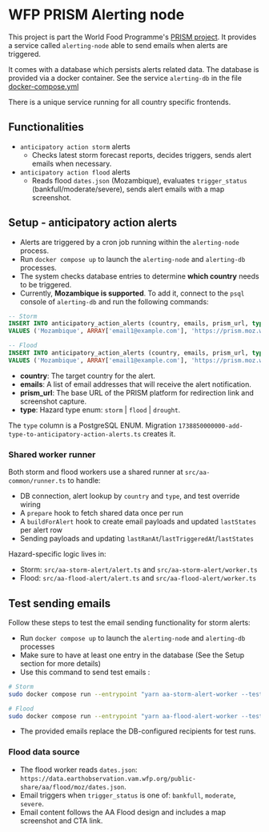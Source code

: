 # WFP PRISM Alerting node

This project is part the World Food Programme's [PRISM project](https://innovation.wfp.org/project/prism).
It provides a service called `alerting-node` able to send emails when alerts are triggered.

It comes with a database which persists alerts related data. The database is provided via a docker container. See the service `alerting-db` in the file [docker-compose.yml](./docker-compose.yml)

There is a unique service running for all country specific frontends.

## Functionalities

- `anticipatory action storm` alerts
  - Checks latest storm forecast reports, decides triggers, sends alert emails when necessary.
- `anticipatory action flood` alerts
  - Reads flood `dates.json` (Mozambique), evaluates `trigger_status` (bankfull/moderate/severe), sends alert emails with a map screenshot.

## Setup - anticipatory action alerts

- Alerts are triggered by a cron job running within the `alerting-node` process.
- Run `docker compose up` to launch the `alerting-node` and `alerting-db` processes.
- The system checks database entries to determine **which country** needs to be triggered.
- Currently, **Mozambique is supported**. To add it, connect to the `psql` console of `alerting-db` and run the following commands:

```sql
-- Storm
INSERT INTO anticipatory_action_alerts (country, emails, prism_url, type)
VALUES ('Mozambique', ARRAY['email1@example.com'], 'https://prism.moz.wfp.org', 'storm');

-- Flood
INSERT INTO anticipatory_action_alerts (country, emails, prism_url, type)
VALUES ('Mozambique', ARRAY['email1@example.com'], 'https://prism.moz.wfp.org', 'flood');
```

- **country**: The target country for the alert.  
- **emails**: A list of email addresses that will receive the alert notification.  
- **prism_url**: The base URL of the PRISM platform for redirection link and screenshot capture.
- **type**: Hazard type enum: `storm` | `flood` | `drought`.

The `type` column is a PostgreSQL ENUM. Migration `1738850000000-add-type-to-anticipatory-action-alerts.ts` creates it.

### Shared worker runner

Both storm and flood workers use a shared runner at `src/aa-common/runner.ts` to handle:
- DB connection, alert lookup by `country` and `type`, and test override wiring
- A `prepare` hook to fetch shared data once per run
- A `buildForAlert` hook to create email payloads and updated `lastStates` per alert row
- Sending payloads and updating `lastRanAt`/`lastTriggeredAt`/`lastStates`

Hazard-specific logic lives in:
- Storm: `src/aa-storm-alert/alert.ts` and `src/aa-storm-alert/worker.ts`
- Flood: `src/aa-flood-alert/alert.ts` and `src/aa-flood-alert/worker.ts`

## Test sending emails

Follow these steps to test the email sending functionality for storm alerts:

- Run `docker compose up` to launch the `alerting-node` and `alerting-db` processes
- Make sure to have at least one entry in the database (See the Setup section for more details)
- Use this command to send test emails :

```bash
# Storm
sudo docker compose run --entrypoint "yarn aa-storm-alert-worker --testEmail='email1@example.com,email2@example.com'" alerting-node

# Flood
sudo docker compose run --entrypoint "yarn aa-flood-alert-worker --testEmail='email1@example.com,email2@example.com'" alerting-node
```
- The provided emails replace the DB-configured recipients for test runs.

### Flood data source
- The flood worker reads `dates.json`: `https://data.earthobservation.vam.wfp.org/public-share/aa/flood/moz/dates.json`.
- Email triggers when `trigger_status` is one of: `bankfull`, `moderate`, `severe`.
- Email content follows the AA Flood design and includes a map screenshot and CTA link.